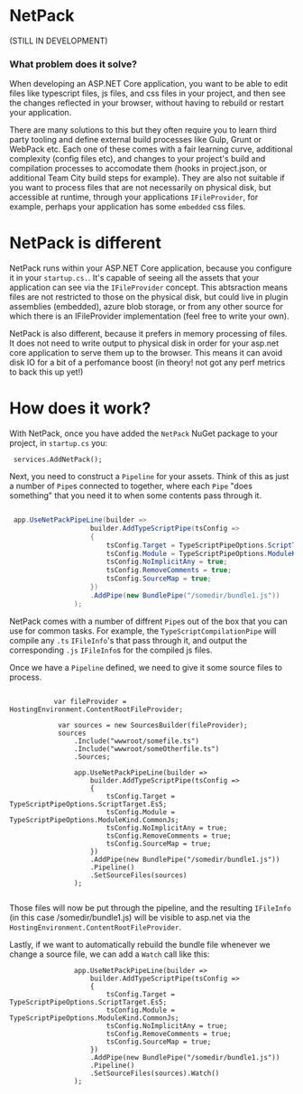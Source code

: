 # NetPack
(STILL IN DEVELOPMENT)
### What problem does it solve?

When developing an ASP.NET Core application, you want to be able to edit files like typescript files, js files, and css files in your project, and then see the changes reflected in your browser, without having to rebuild or restart your application. 

There are many solutions to this but they often require you to learn third party tooling and define external build processes like Gulp, Grunt or WebPack etc. Each one of these comes with a fair learning curve, additional complexity (config files etc), and changes to your project's build and compilation processes to accomodate them (hooks in project.json, or additional Team City build steps for example). They are also not suitable if you want to process files that are not necessarily on physical disk, but accessible at runtime, through your applications `IFileProvider`, for example, perhaps your application has some `embedded` css files.

# NetPack is different

NetPack runs within your ASP.NET Core application, because you configure it in your `startup.cs.`. It's capable of seeing all the assets that your application can see via the `IFileProvider` concept. This abtsraction means files are not restricted to those on the physical disk, but could live in plugin assemblies (embedded), azure blob storage, or from any other source for which there is an IFileProvider implementation (feel free to write your own).

NetPack is also different, because it prefers in memory processing of files. It does not need to write output to physical disk in order for your asp.net core application to serve them up to the browser. This means it can avoid disk IO for a bit of a perfomance boost (in theory! not got any perf metrics to back this up yet!)


# How does it work?

With NetPack, once you have added the `NetPack` NuGet package to your project, in `startup.cs` you:

```
 services.AddNetPack();
 ```
 
Next, you need to construct a `Pipeline` for your assets. Think of this as just a number of `Pipe`s connected to together, where each `Pipe` "does something" that you need it to when some contents pass through it. 

```csharp

 app.UseNetPackPipeLine(builder =>
                    builder.AddTypeScriptPipe(tsConfig =>
                    {
                        tsConfig.Target = TypeScriptPipeOptions.ScriptTarget.Es5;
                        tsConfig.Module = TypeScriptPipeOptions.ModuleKind.CommonJs;
                        tsConfig.NoImplicitAny = true;
                        tsConfig.RemoveComments = true;
                        tsConfig.SourceMap = true;
                    })
                    .AddPipe(new BundlePipe("/somedir/bundle1.js"))
                );

```

NetPack comes with a number of diffrent `Pipe`s out of the box that you can use for common tasks. For example, the `TypeScriptCompilationPipe` will compile any  `.ts` `IFileInfo`'s that pass through it, and output the corresponding `.js` `IFileInfo`s for the compiled js files.


Once we have a `Pipeline` defined, we need to give it some source files to process.

```

           var fileProvider = HostingEnvironment.ContentRootFileProvider;

            var sources = new SourcesBuilder(fileProvider);
            sources
                .Include("wwwroot/somefile.ts")
                .Include("wwwroot/someOtherfile.ts")
                .Sources;
                
                app.UseNetPackPipeLine(builder =>
                    builder.AddTypeScriptPipe(tsConfig =>
                    {
                        tsConfig.Target = TypeScriptPipeOptions.ScriptTarget.Es5;
                        tsConfig.Module = TypeScriptPipeOptions.ModuleKind.CommonJs;
                        tsConfig.NoImplicitAny = true;
                        tsConfig.RemoveComments = true;
                        tsConfig.SourceMap = true;
                    })
                    .AddPipe(new BundlePipe("/somedir/bundle1.js"))
                    .Pipeline()
                    .SetSourceFiles(sources)
                );


```

Those files will now be put through the pipeline, and the resulting `IFileInfo` (in this case /somedir/bundle1.js) will be visible to asp.net via the `HostingEnvironment.ContentRootFileProvider`.

Lastly, if we want to automatically rebuild the bundle file whenever we change a source file, we can add a `Watch` call like this:

```
                app.UseNetPackPipeLine(builder =>
                    builder.AddTypeScriptPipe(tsConfig =>
                    {
                        tsConfig.Target = TypeScriptPipeOptions.ScriptTarget.Es5;
                        tsConfig.Module = TypeScriptPipeOptions.ModuleKind.CommonJs;
                        tsConfig.NoImplicitAny = true;
                        tsConfig.RemoveComments = true;
                        tsConfig.SourceMap = true;
                    })
                    .AddPipe(new BundlePipe("/somedir/bundle1.js"))
                    .Pipeline()
                    .SetSourceFiles(sources).Watch()
                );


```


